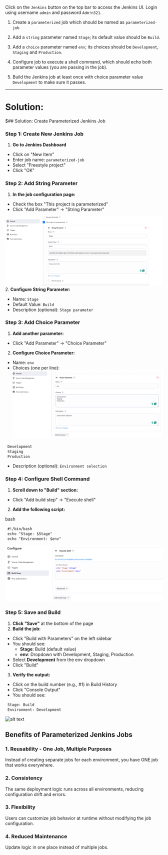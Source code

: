 Click on the `Jenkins` button on the top bar to access the Jenkins UI. Login using username `admin` and password `Adm!n321`.

1. Create a `parameterized` job which should be named as `parameterized-job`

2. Add a `string` parameter named `Stage`; its default value should be `Build`.

3. Add a `choice` parameter named `env`; its choices should be `Development`, `Staging` and `Production`.

4. Configure job to execute a shell command, which should echo both parameter values (you are passing in the job).

5. Build the Jenkins job at least once with choice parameter value `Development` to make sure it passes.
---

# Solution:

$## Solution: Create Parameterized Jenkins Job

### Step 1: Create New Jenkins Job

1. **Go to Jenkins Dashboard**
  - Click on "New Item"
  - Enter job name: `parameterized-job`
  - Select "Freestyle project"
  - Click "OK"

### Step 2: Add String Parameter

1. **In the job configuration page:**
  - Check the box "This project is parameterized"
  - Click "Add Parameter" → "String Parameter"

  ![alt text](image.png)
2. **Configure String Parameter:**
  - Name: `Stage`
  - Default Value: `Build`
  - Description (optional): `Stage parameter`

### Step 3: Add Choice Parameter

1. **Add another parameter:**
  - Click "Add Parameter" → "Choice Parameter"
2. **Configure Choice Parameter:**
  - Name: `env`
  - Choices (one per line):
![alt text](image-1.png)
```
 Development
 Staging
 Production
```

- Description (optional): `Environment selection`

### Step 4: Configure Shell Command

1. **Scroll down to "Build" section:**
  - Click "Add build step" → "Execute shell"
2. **Add the following script:**

bash

```
 #!/bin/bash
 echo "Stage: $Stage"
 echo "Environment: $env"
```
![alt text](image-2.png)
### Step 5: Save and Build

1. **Click "Save"** at the bottom of the page
2. **Build the job:**
  - Click "Build with Parameters" on the left sidebar
  - You should see:
    - **Stage**: Build (default value)
    - **env**: Dropdown with Development, Staging, Production
  - Select **Development** from the env dropdown
  - Click "Build"
3. **Verify the output:**
  - Click on the build number (e.g., #1) in Build History
  - Click "Console Output"
  - You should see:

```
 Stage: Build
 Environment: Development
```
![alt text](20251001-1520-44.3760204.gif)


## Benefits of Parameterized Jenkins Jobs

### 1. **Reusability - One Job, Multiple Purposes**

Instead of creating separate jobs for each environment, you have ONE job that works everywhere.

### 2. **Consistency**

The same deployment logic runs across all environments, reducing configuration drift and errors.

### 3. **Flexibility**

Users can customize job behavior at runtime without modifying the job configuration.

### 4. **Reduced Maintenance**

Update logic in one place instead of multiple jobs.